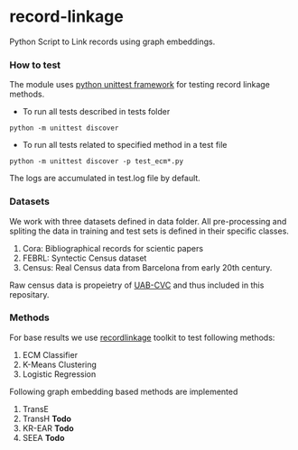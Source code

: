 # record-linkage
Python Script to Link records using graph embeddings.

### How to test
The module uses [python unittest framework](https://docs.python.org/2.7/library/unittest.html) for testing record linkage methods. 

* To run all tests described in tests folder
```
python -m unittest discover
```

* To run all tests related to specified method in a test file
```
python -m unittest discover -p test_ecm*.py
```

The logs are accumulated in test.log file by default.

### Datasets

We work with three datasets defined in data folder. All pre-processing and spliting the data in training and test sets is defined in their specific classes.
1. Cora: Bibliographical records for scientic papers 
2. FEBRL: Syntectic Census dataset
3. Census: Real Census data from Barcelona from early 20th century. 

Raw census data is propeietry of [UAB-CVC](http://www.cvc.uab.es/) and thus included in this repositary.

### Methods

For base results we use [recordlinkage](https://github.com/J535D165/recordlinkage) toolkit to test following methods:
1. ECM Classifier
2. K-Means Clustering
3. Logistic Regression

Following graph embedding based methods are implemented
1. TransE
2. TransH **Todo**
3. KR-EAR **Todo**
4. SEEA **Todo**
